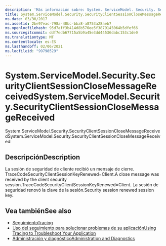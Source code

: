 ```yaml
---
description: 'Más información sobre: System. ServiceModel. Security. SecurityClientSessionCloseMessageReceived'
title: System.ServiceModel.Security.SecurityClientSessionCloseMessageReceived
ms.date: 03/30/2017
ms.assetid: 2be97eac-798a-48bc-bba8-a8753a28aeb7
ms.openlocfilehash: 95d7aff3b414d8b576ee5f3879145064b5dfef66
ms.sourcegitcommit: ddf7edb67715a5b9a45e3dd44536dabc153c1de0
ms.translationtype: MT
ms.contentlocale: es-ES
ms.lasthandoff: 02/06/2021
ms.locfileid: "99798529"
---
```

# <a name="systemservicemodelsecuritysecurityclientsessionclosemessagereceived"></a><span data-ttu-id="46099-103">System.ServiceModel.Security.SecurityClientSessionCloseMessageReceived</span><span class="sxs-lookup"><span data-stu-id="46099-103">System.ServiceModel.Security.SecurityClientSessionCloseMessageReceived</span></span>

<span data-ttu-id="46099-104">System.ServiceModel.Security.SecurityClientSessionCloseMessageReceived</span><span class="sxs-lookup"><span data-stu-id="46099-104">System.ServiceModel.Security.SecurityClientSessionCloseMessageReceived</span></span>  
  
## <a name="description"></a><span data-ttu-id="46099-105">Descripción</span><span class="sxs-lookup"><span data-stu-id="46099-105">Description</span></span>  

 <span data-ttu-id="46099-106">La sesión de seguridad de cliente recibió un mensaje de cierre. TraceCodeSecurityClientSessionKeyRenewed=Client.</span><span class="sxs-lookup"><span data-stu-id="46099-106">A close message was received by the client security session.TraceCodeSecurityClientSessionKeyRenewed=Client.</span></span> <span data-ttu-id="46099-107">La sesión de seguridad renovó la clave de la sesión.</span><span class="sxs-lookup"><span data-stu-id="46099-107">Security session renewed session key.</span></span>  
  
## <a name="see-also"></a><span data-ttu-id="46099-108">Vea también</span><span class="sxs-lookup"><span data-stu-id="46099-108">See also</span></span>

- [<span data-ttu-id="46099-109">Seguimiento</span><span class="sxs-lookup"><span data-stu-id="46099-109">Tracing</span></span>](index.md)
- [<span data-ttu-id="46099-110">Uso del seguimiento para solucionar problemas de su aplicación</span><span class="sxs-lookup"><span data-stu-id="46099-110">Using Tracing to Troubleshoot Your Application</span></span>](using-tracing-to-troubleshoot-your-application.md)
- [<span data-ttu-id="46099-111">Administración y diagnóstico</span><span class="sxs-lookup"><span data-stu-id="46099-111">Administration and Diagnostics</span></span>](../index.md)
